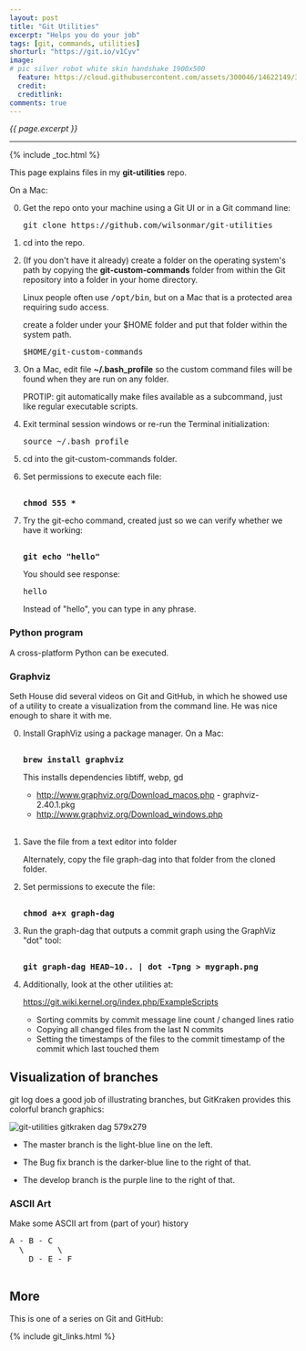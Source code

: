 ```yaml
---
layout: post
title: "Git Utilities"
excerpt: "Helps you do your job"
tags: [git, commands, utilities]
shorturl: "https://git.io/v1Cyv"
image:
# pic silver robot white skin handshake 1900x500
  feature: https://cloud.githubusercontent.com/assets/300046/14622149/306629f0-0585-11e6-961a-dc8f60dadbf6.jpg
  credit: 
  creditlink: 
comments: true
---
```

<i>{{ page.excerpt }}</i>
<hr />

{% include _toc.html %}

This page explains files in my <strong>git-utilities</strong> repo.

On a Mac:

0. Get the repo onto your machine using a Git UI or in a Git command line:

   <pre>
   git clone https://github.com/wilsonmar/git-utilities
   </pre>

0. cd into the repo.

0. (If you don't have it already) create a folder on the operating system's path
   by copying the <strong>git-custom-commands</strong> folder from within the Git repository
   into a folder in your home directory.

   Linux people often use <tt>/opt/bin</tt>, but on a Mac that is a protected area requiring sudo access.

   create a folder under your $HOME folder and put that folder within the system path.

   <pre>
   $HOME/git-custom-commands
   </pre>

0. On a Mac, edit file <strong>~/.bash_profile</strong> so 
   the custom command files will be found when they are run on any folder.

   PROTIP: git automatically make files available as a subcommand, just like regular executable scripts.

0. Exit terminal session windows or re-run the Terminal initialization:

   <pre>
   source ~/.bash_profile
   </pre>

0. cd into the git-custom-commands folder.

0. Set permissions to execute each file:

   <pre><strong>
   chmod 555 *
   </strong></pre>

0. Try the git-echo command, created just so we can verify whether we have it working:

   <pre><strong>
   git echo "hello"
   </strong></pre>

   You should see response:

   <pre>
   hello
   </pre>

   Instead of "hello", you can type in any phrase.


### Python program

A cross-platform Python can be executed.


### Graphviz

Seth House did several videos on Git and GitHub, in which he showed use of a utility to create a visualization
from the command line. He was nice enough to share it with me.

0. Install GraphViz using a package manager. On a Mac:

   <pre><strong>
   brew install graphviz
   </strong></pre>

   This installs dependencies libtiff, webp, gd

   * http://www.graphviz.org/Download_macos.php - graphviz-2.40.1.pkg
   * http://www.graphviz.org/Download_windows.php
   <br /><br />

0. Save the file from a text editor into folder 

   Alternately, copy the file graph-dag into that folder from the cloned folder.

0. Set permissions to execute the file:

   <pre><strong>
   chmod a+x graph-dag
   </strong></pre>

0. Run the graph-dag that outputs a commit graph using the GraphViz "dot" tool:

   <pre><strong>
   git graph-dag HEAD~10.. | dot -Tpng > mygraph.png
   </strong></pre>

0. Additionally, look at the other utilities at:

   https://git.wiki.kernel.org/index.php/ExampleScripts

   * Sorting commits by commit message line count / changed lines ratio
   * Copying all changed files from the last N commits
   * Setting the timestamps of the files to the commit timestamp of the commit which last touched them


<a id="Viz"></a>

## Visualization of branches

git log does a good job of illustrating branches,
but GitKraken provides this colorful branch graphics:

![git-utilities gitkraken dag 579x279](https://cloud.githubusercontent.com/assets/300046/25506378/46065ecc-2b74-11e7-9a89-dd68be4832a3.png)

   * The master branch is the light-blue line on the left.

   * The Bug fix branch is the darker-blue line to the right of that.

   * The develop branch is the purple line to the right of that.


### ASCII Art

Make some ASCII art from (part of your) history

   <pre>
A - B - C
  \       \
    D - E - F
   </pre>


## More #

This is one of a series on Git and GitHub:

{% include git_links.html %}
